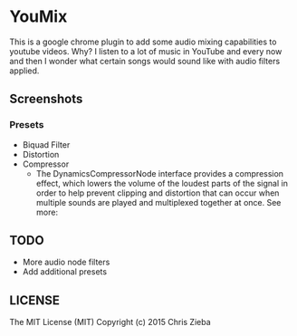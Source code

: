 # YouMix

This is a google chrome plugin to add some audio mixing capabilities to youtube videos. Why? I listen to a lot of music in YouTube and every now and then I wonder what certain songs would sound like with audio filters applied. 

## Screenshots

### Presets
- Biquad Filter
- Distortion
- Compressor
  - The DynamicsCompressorNode interface provides a compression effect, which lowers the volume of the loudest parts of the signal in order to help prevent clipping and distortion that can occur when multiple sounds are played and multiplexed together at once. See more: 

## TODO

- More audio node filters
- Add additional presets

## LICENSE

The MIT License (MIT)
Copyright (c) 2015 Chris Zieba